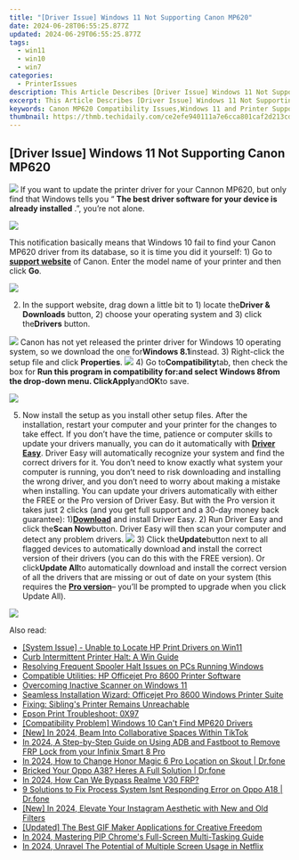 ```yaml
---
title: "[Driver Issue] Windows 11 Not Supporting Canon MP620"
date: 2024-06-28T06:55:25.877Z
updated: 2024-06-29T06:55:25.877Z
tags:
  - win11
  - win10
  - win7
categories:
  - PrinterIssues
description: This Article Describes [Driver Issue] Windows 11 Not Supporting Canon MP620
excerpt: This Article Describes [Driver Issue] Windows 11 Not Supporting Canon MP620
keywords: Canon MP620 Compatibility Issues,Windows 11 and Printer Support for Canon MP620,Updating Windows 11 to Use Canon MP620,Solving Driver Problems with Canon MP620 on Windows 11,Troubleshooting Canon MP620 Not Working in Windows 11,Canon Printer Driver Update for Windows 11 MP620 Support,driver issue windows 11 not supporting canon mp620
thumbnail: https://thmb.techidaily.com/ce2efe940111a7e6cca801caf2d213cdd3c650dded56c51fea507b1e98fc61ee.jpg
---
```


## [Driver Issue] Windows 11 Not Supporting Canon MP620

![](https://images.drivereasy.com/wp-content/uploads/2016/11/canon-pixma-mo620.jpg)  If you want to update the printer driver for your Cannon MP620, but only find that Windows tells you “   **The best driver software for your device is already installed** .”, you’re not alone.

![](https://images.drivereasy.com/wp-content/uploads/2016/11/the-best-driver-software-for-your-device-is-already-installed-2.jpg)

This notification basically means that Windows 10 fail to find your Canon MP620 driver from its database, so it is time you did it yourself: 1) Go to [**support website**](https://www.usa.canon.com/internet/portal/us/home/support) of Canon. Enter the model name of your printer and then click **Go**.

![](https://images.drivereasy.com/wp-content/uploads/2016/11/name-of-the-printer.jpg)

 2) In the support website, drag down a little bit to 1) locate the**Driver & Downloads** button, 2) choose your operating system and 3) click the**Drivers** button.

![](https://images.drivereasy.com/wp-content/uploads/2016/11/pixma-mp620-driver-download-600x375.jpg) Canon has not yet released the printer driver for Windows 10 operating system, so we download the one for**Windows 8.1**instead. 3) Right-click the setup file and click **Properties**. ![](https://images.drivereasy.com/wp-content/uploads/2016/11/properties-setup.jpg) 4) Go to**Compatibility**tab, then check the box for **Run this program in compatibility for:**and select **Windows 8**from the drop-down menu. Click**Apply**and**OK**to save.

![](https://images.drivereasy.com/wp-content/uploads/2016/11/run-this-program-in-compatibility-for-compatibility-mode.jpg)

5) Now install the setup as you install other setup files. After the installation, restart your computer and your printer for the changes to take effect. If you don’t have the time, patience or computer skills to update your drivers manually, you can do it automatically with [**Driver Easy**](https://tools.techidaily.com/drivereasy/download/). Driver Easy will automatically recognize your system and find the correct drivers for it. You don’t need to know exactly what system your computer is running, you don’t need to risk downloading and installing the wrong driver, and you don’t need to worry about making a mistake when installing. You can update your drivers automatically with either the FREE or the Pro version of Driver Easy. But with the Pro version it takes just 2 clicks (and you get full support and a 30-day money back guarantee): 1)[**Download**](https://tools.techidaily.com/drivereasy/download/) and install Driver Easy. 2) Run Driver Easy and click the**Scan Now**button. Driver Easy will then scan your computer and detect any problem drivers. ![](https://images.drivereasy.com/wp-content/uploads/2017/04/img_58e761c841d8e.png) 3) Click the**Update**button next to all flagged devices to automatically download and install the correct version of their drivers (you can do this with the FREE version). Or click**Update All**to automatically download and install the correct version of all the drivers that are missing or out of date on your system (this requires the [**Pro version**](https://tools.techidaily.com/drivereasy/download/)– you’ll be prompted to upgrade when you click Update All).

![](https://images.drivereasy.com/wp-content/uploads/2017/04/img_58e7622d68cb0.jpg)

<ins class="adsbygoogle"
     style="display:block"
     data-ad-format="autorelaxed"
     data-ad-client="ca-pub-7571918770474297"
     data-ad-slot="1223367746"></ins>



<ins class="adsbygoogle"
     style="display:block"
     data-ad-client="ca-pub-7571918770474297"
     data-ad-slot="8358498916"
     data-ad-format="auto"
     data-full-width-responsive="true"></ins>

<span class="atpl-alsoreadstyle">Also read:</span>
<div><ul>
<li><a href="https://printer-issues.techidaily.com/system-issue-unable-to-locate-hp-print-drivers-on-win11/"><u>[System Issue] - Unable to Locate HP Print Drivers on Win11</u></a></li>
<li><a href="https://printer-issues.techidaily.com/curb-intermittent-printer-halt-a-win-guide/"><u>Curb Intermittent Printer Halt: A Win Guide</u></a></li>
<li><a href="https://printer-issues.techidaily.com/resolving-frequent-spooler-halt-issues-on-pcs-running-windows/"><u>Resolving Frequent Spooler Halt Issues on PCs Running Windows</u></a></li>
<li><a href="https://printer-issues.techidaily.com/compatible-utilities-hp-officejet-pro-8600-printer-software/"><u>Compatible Utilities: HP Officejet Pro 8600 Printer Software</u></a></li>
<li><a href="https://printer-issues.techidaily.com/overcoming-inactive-scanner-on-windows-11/"><u>Overcoming Inactive Scanner on Windows 11</u></a></li>
<li><a href="https://printer-issues.techidaily.com/seamless-installation-wizard-officejet-pro-8600-windows-printer-suite/"><u>Seamless Installation Wizard: Officejet Pro 8600 Windows Printer Suite</u></a></li>
<li><a href="https://printer-issues.techidaily.com/fixing-siblings-printer-remains-unreachable/"><u>Fixing: Sibling's Printer Remains Unreachable</u></a></li>
<li><a href="https://printer-issues.techidaily.com/epson-print-troubleshoot-0x97/"><u>Epson Print Troubleshoot: 0X97</u></a></li>
<li><a href="https://printer-issues.techidaily.com/compatibility-problem-windows-10-cant-find-mp620-drivers/"><u>[Compatibility Problem] Windows 10 Can't Find MP620 Drivers</u></a></li>
<li><a href="https://tiktok-video-recordings.techidaily.com/new-in-2024-beam-into-collaborative-spaces-within-tiktok/"><u>[New] In 2024, Beam Into Collaborative Spaces Within TikTok</u></a></li>
<li><a href="https://bypass-frp.techidaily.com/in-2024-a-step-by-step-guide-on-using-adb-and-fastboot-to-remove-frp-lock-from-your-infinix-smart-8-pro-by-drfone-android/"><u>In 2024, A Step-by-Step Guide on Using ADB and Fastboot to Remove FRP Lock from your Infinix Smart 8 Pro</u></a></li>
<li><a href="https://location-social.techidaily.com/in-2024-how-to-change-honor-magic-6-pro-location-on-skout-drfone-by-drfone-virtual-android/"><u>In 2024, How to Change Honor Magic 6 Pro Location on Skout | Dr.fone</u></a></li>
<li><a href="https://howto.techidaily.com/bricked-your-oppo-a38-heres-a-full-solution-drfone-by-drfone-fix-android-problems-fix-android-problems/"><u>Bricked Your Oppo A38? Heres A Full Solution | Dr.fone</u></a></li>
<li><a href="https://bypass-frp.techidaily.com/in-2024-how-can-we-bypass-realme-v30-frp-by-drfone-android/"><u>In 2024, How Can We Bypass Realme V30 FRP?</u></a></li>
<li><a href="https://howto.techidaily.com/9-solutions-to-fix-process-system-isnt-responding-error-on-oppo-a18-drfone-by-drfone-fix-android-problems-fix-android-problems/"><u>9 Solutions to Fix Process System Isnt Responding Error on Oppo A18 | Dr.fone</u></a></li>
<li><a href="https://instagram-video-files.techidaily.com/new-in-2024-elevate-your-instagram-aesthetic-with-new-and-old-filters/"><u>[New] In 2024, Elevate Your Instagram Aesthetic with New and Old Filters</u></a></li>
<li><a href="https://facebook-record-videos.techidaily.com/updated-the-best-gif-maker-applications-for-creative-freedom/"><u>[Updated] The Best GIF Maker Applications for Creative Freedom</u></a></li>
<li><a href="https://extra-guidance.techidaily.com/in-2024-mastering-pip-chromes-full-screen-multi-tasking-guide/"><u>In 2024, Mastering PIP  Chrome's Full-Screen Multi-Tasking Guide</u></a></li>
<li><a href="https://some-approaches.techidaily.com/in-2024-unravel-the-potential-of-multiple-screen-usage-in-netflix/"><u>In 2024, Unravel The Potential of Multiple Screen Usage in Netflix</u></a></li>
</ul></div>
